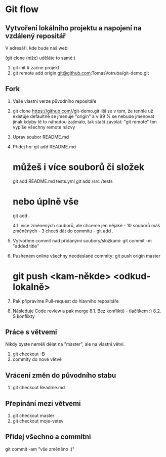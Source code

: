 # Git flow

## Vytvoření lokálního projektu a napojení na vzdálený repositář 

V adresáři, kde bude náš web:

(git clone (níže) uděláte to samé:)
1. git init # začne projekt
2. git remote add origin git@github.com:TomasVotruba/git-demo.git


## Fork
 
1. Vaše vlastní verze původního repositáře
2. git clone https://github.com/<vase-jmeno>/git-demo.git
    liší se v tom, že tenhle už existuje
    defaultně se jmenuje "origin" a v 99 % se nebude jmenovat jinak
    kdyby tě to náhodou zajímalo, tak stačí zavolat: "git remote"
    ten vypíše všechny remote názvy
    
3. Uprav soubor README.md
4. Přidej ho:
    git add README.md

    # můžeš i více souborů či složek
    git add README.md tests.yml
    git add /src /tests
    
    # nebo úplně vše
    git add .
    
    4.1: více změnených souborů, ale chceme jen nějaké
        - 10 souborů máš změněných
        - 3 chceš dát do commitu
        - git add .
    
5. Vytvoříme commit nad přidanými soubory/složkami:
    git commit -m "added title"
    
6. Pushenem online všechny neodeslané commity:
    git push origin master
    # git push <kam-někde> <odkud-lokalně>

7. Pak připravíme Pull-request do hlavního repositáře
8. Následuje Code review a pak merge
    8.1. Bez konfliktů - tlačítkem :)
    8.2. S konflikty
    
    
 ## Práce s větvemi
  
 Nikdy byste neměli dělat na "master", ale na vlastní větvi.
 
 1. git checkout -B <nazev-vetve>
 2. commity do nové větvě


## Vrácení změn do původního stabu

1. git checkout Readme.md

## Přepínání mezi větvemi

1. git checkout master
2. git checkout moje-vetev


## Přidej všechno a commitni

git commit -am "vše změněno :)"
